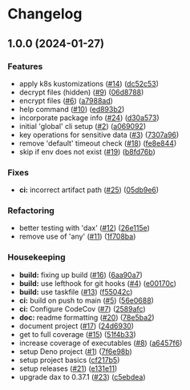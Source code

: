 # Changelog

## 1.0.0 (2024-01-27)


### Features

* apply k8s kustomizations ([#14](https://github.com/o-p-n/deployer/issues/14)) ([dc52c53](https://github.com/o-p-n/deployer/commit/dc52c53b41fa06d0bb95fd7e78804a16fdfe277e))
* decrypt files (hidden) ([#9](https://github.com/o-p-n/deployer/issues/9)) ([06d8788](https://github.com/o-p-n/deployer/commit/06d878897d569c3827a8aec25d795cdb0f2d7a9f))
* encrypt files ([#6](https://github.com/o-p-n/deployer/issues/6)) ([a7988ad](https://github.com/o-p-n/deployer/commit/a7988adaf8f9d914803685fb171257bcf3a5cbd2))
* help command ([#10](https://github.com/o-p-n/deployer/issues/10)) ([ed893b2](https://github.com/o-p-n/deployer/commit/ed893b232ad797287ef4bca76fdb13a5559516ed))
* incorporate package info ([#24](https://github.com/o-p-n/deployer/issues/24)) ([d30a573](https://github.com/o-p-n/deployer/commit/d30a573dba2f95e32e3befe0c4b49eaa567074c8))
* initial 'global' cli setup ([#2](https://github.com/o-p-n/deployer/issues/2)) ([a069092](https://github.com/o-p-n/deployer/commit/a0690921c7bacf0234f89959d52687a87230bfa3))
* key operations for sensitive data ([#3](https://github.com/o-p-n/deployer/issues/3)) ([7307a96](https://github.com/o-p-n/deployer/commit/7307a969b8e5a8f9ecb5d809dcaa1069156e0d12))
* remove 'default' timeout check ([#18](https://github.com/o-p-n/deployer/issues/18)) ([fe8e844](https://github.com/o-p-n/deployer/commit/fe8e8443bea9752da80641869263d8e2c54ca67a))
* skip if env does not exist ([#19](https://github.com/o-p-n/deployer/issues/19)) ([b8fd76b](https://github.com/o-p-n/deployer/commit/b8fd76b6d7765f8ee2ce988eaef502581bda78f1))


### Fixes

* **ci:** incorrect artifact path ([#25](https://github.com/o-p-n/deployer/issues/25)) ([05db9e6](https://github.com/o-p-n/deployer/commit/05db9e669bd2ce59c07bd51f6700b72d5bffadd0))


### Refactoring

* better testing with 'dax' ([#12](https://github.com/o-p-n/deployer/issues/12)) ([26e115e](https://github.com/o-p-n/deployer/commit/26e115eb2c6b470f1fe0c1474625e8dfecd5b180))
* remove use of 'any' ([#11](https://github.com/o-p-n/deployer/issues/11)) ([1f708ba](https://github.com/o-p-n/deployer/commit/1f708ba4c71726bdf37689701521bb6a95ae4453))


### Housekeeping

* **build:** fixing up build ([#16](https://github.com/o-p-n/deployer/issues/16)) ([6aa90a7](https://github.com/o-p-n/deployer/commit/6aa90a723b5d9bfd813ef861f25b2c94058c7bba))
* **build:** use lefthook for git hooks ([#4](https://github.com/o-p-n/deployer/issues/4)) ([e00170c](https://github.com/o-p-n/deployer/commit/e00170c816f90709154eae56c207c26511d397ae))
* **build:** use taskfile ([#13](https://github.com/o-p-n/deployer/issues/13)) ([f55042c](https://github.com/o-p-n/deployer/commit/f55042c2aacc9dde8ed981fb5c64faaa0057cbc8))
* **ci:** build on push to main ([#5](https://github.com/o-p-n/deployer/issues/5)) ([56e0688](https://github.com/o-p-n/deployer/commit/56e06887ed9d2fe5814efe45329462e43e3bafda))
* **ci:** Configure CodeCov ([#7](https://github.com/o-p-n/deployer/issues/7)) ([2589afc](https://github.com/o-p-n/deployer/commit/2589afccf612fe046066816d38ee843316f7242c))
* **doc:** readme formatting ([#20](https://github.com/o-p-n/deployer/issues/20)) ([78e5ba2](https://github.com/o-p-n/deployer/commit/78e5ba26dd793d40f0ffeb96a7074f5d7089586f))
* document project ([#17](https://github.com/o-p-n/deployer/issues/17)) ([24d6930](https://github.com/o-p-n/deployer/commit/24d6930d792fe646d9b0e1b0c3d8fa65c0aeeb43))
* get to full coverage ([#15](https://github.com/o-p-n/deployer/issues/15)) ([51f4b33](https://github.com/o-p-n/deployer/commit/51f4b33300a6f128897f734a59892469416d140d))
* increase coverage of executables ([#8](https://github.com/o-p-n/deployer/issues/8)) ([a6457f6](https://github.com/o-p-n/deployer/commit/a6457f6957f8e83112e39d9c2a564f2c8bc8ea13))
* setup Deno project ([#1](https://github.com/o-p-n/deployer/issues/1)) ([7f6e98b](https://github.com/o-p-n/deployer/commit/7f6e98bd7690ddbe480859b06c180b921981b1e0))
* setup project basics ([cf217b5](https://github.com/o-p-n/deployer/commit/cf217b542faf1dfa090f0e5fc5640307fd6ff272))
* setup releases ([#21](https://github.com/o-p-n/deployer/issues/21)) ([e131e11](https://github.com/o-p-n/deployer/commit/e131e11f9a20d1aaf55a7741ba9a43c5c9a98785))
* upgrade dax to 0.37.1 ([#23](https://github.com/o-p-n/deployer/issues/23)) ([c5ebdea](https://github.com/o-p-n/deployer/commit/c5ebdea57c099d011ab376a5f6d7738a3444d10d))
